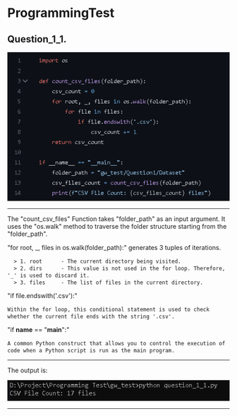 # ProgrammingTest

## Question_1_1.

![Image](./screenshots/q1.1script.PNG)

---

The "count_csv_files" Function takes "folder_path" as an input argument. It uses the "os.walk" method to traverse the folder structure starting from the "folder_path".

"for root, _, files in os.walk(folder_path):" generates 3 tuples of iterations.

      > 1. root      - The current directory being visited.
	  > 2. dirs      - This value is not used in the for loop. Therefore, '_' is used to discard it.
	  > 3. files     - The list of files in the current directory.

"if file.endswith('.csv'):"

	Within the for loop, this conditional statement is used to check whether the current file ends with the string '.csv'. 

"if __name__ == "__main__":"

	A common Python construct that allows you to control the execution of code when a Python script is run as the main program.

---
The output is:

![Image](./screenshots/q1.1output.PNG)

---
